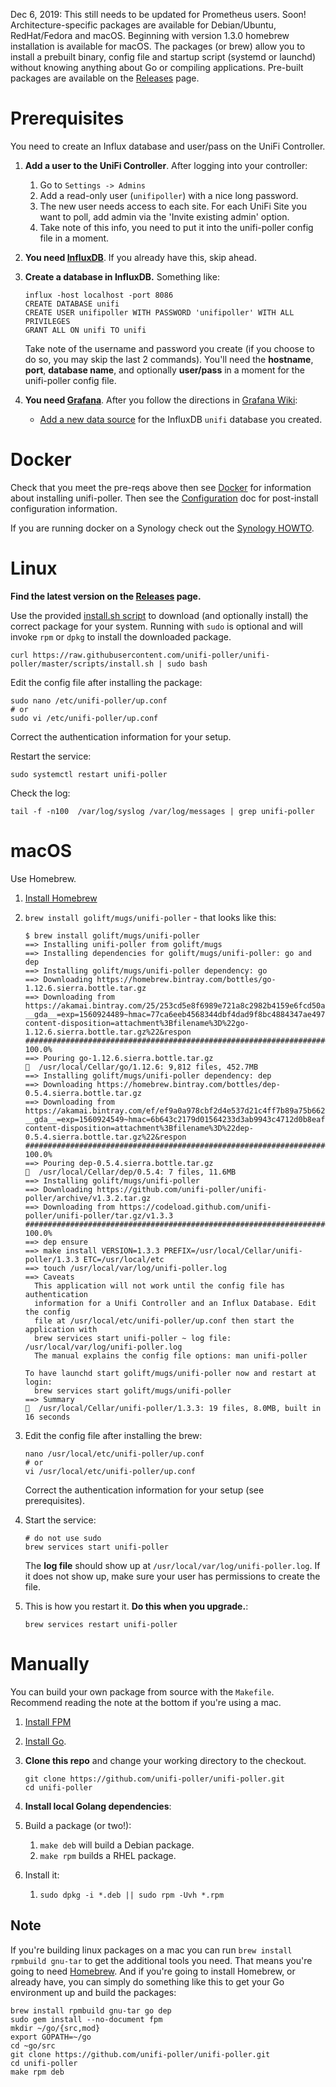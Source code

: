 Dec 6, 2019: This still needs to be updated for Prometheus users. Soon!
Architecture-specific packages are available for Debian/Ubuntu, RedHat/Fedora and macOS.
Beginning with version 1.3.0 homebrew installation is available for macOS.
The packages (or brew) allow you to install a prebuilt binary, config file and startup
script (systemd or launchd) without knowing anything about Go or compiling applications.
Pre-built packages are available on the
[Releases](https://github.com/unifi-poller/unifi-poller/releases) page.

# Prerequisites

You need to create an Influx database and user/pass on the UniFi Controller.

1.  **Add a user to the UniFi Controller**. After logging into your controller:
    1.  Go to `Settings -> Admins`
    1.  Add a read-only user (`unifipoller`) with a nice long password.
    1.  The new user needs access to each site. For each UniFi Site you want to poll,
        add admin via the 'Invite existing admin' option.
    1.  Take note of this info, you need to put it into the unifi-poller config file in a moment.

1.  **You need [InfluxDB](InfluxDB)**. If you already have this, skip ahead.

1.  **Create a database in InfluxDB.** Something like:

    ```shell
    influx -host localhost -port 8086
    CREATE DATABASE unifi
    CREATE USER unifipoller WITH PASSWORD 'unifipoller' WITH ALL PRIVILEGES
    GRANT ALL ON unifi TO unifi
    ```

    Take note of the username and password you create (if you choose to do so,
      you may skip the last 2 commands). You'll need the **hostname**, **port**,
      **database name**, and optionally **user/pass** in a moment for the unifi-poller
      config file.

1.  **You need [Grafana](Grafana)**.
    After you follow the directions in [Grafana Wiki](Grafana):
    -   [Add a new data source](https://grafana.com/docs/features/datasources/influxdb/)
        for the InfluxDB `unifi` database you created.

# Docker

Check that you meet the pre-reqs above then see [Docker](Docker) for information
about installing unifi-poller. Then see the [Configuration](Configuration) doc
for post-install configuration information.

If you are running docker on a Synology check out the [Synology HOWTO](Synology-HOWTO).

# Linux

**Find the latest version on the [Releases](https://github.com/unifi-poller/unifi-poller/releases) page.**

Use the provided [install.sh script](https://github.com/unifi-poller/unifi-poller/blob/master/scripts/install.sh)
to download (and optionally install) the correct package for your system.
Running with `sudo` is optional and will invoke `rpm` or `dpkg` to install the downloaded package.

```shell
curl https://raw.githubusercontent.com/unifi-poller/unifi-poller/master/scripts/install.sh | sudo bash
```

Edit the config file after installing the package:

```shell
sudo nano /etc/unifi-poller/up.conf
# or
sudo vi /etc/unifi-poller/up.conf
```

Correct the authentication information for your setup.

Restart the service:

```shell
sudo systemctl restart unifi-poller
```

Check the log:

```shell
tail -f -n100  /var/log/syslog /var/log/messages | grep unifi-poller
```

# macOS

Use Homebrew.

1.  [Install Homebrew](https://brew.sh/)
1.  `brew install golift/mugs/unifi-poller` - that looks like this:

    ```
    $ brew install golift/mugs/unifi-poller
    ==> Installing unifi-poller from golift/mugs
    ==> Installing dependencies for golift/mugs/unifi-poller: go and dep
    ==> Installing golift/mugs/unifi-poller dependency: go
    ==> Downloading https://homebrew.bintray.com/bottles/go-1.12.6.sierra.bottle.tar.gz
    ==> Downloading from https://akamai.bintray.com/25/253cd5e8f6989e721a8c2982b4159e6fcd50ad73c0b4b4d036df569e57928093?__gda__=exp=1560924489~hmac=77ca6eeb4568344dbf4dad9f8bc4884347ae4978e4c6a4550be0bb41a8a795bd&response-content-disposition=attachment%3Bfilename%3D%22go-1.12.6.sierra.bottle.tar.gz%22&respon
    ######################################################################## 100.0%
    ==> Pouring go-1.12.6.sierra.bottle.tar.gz
    🍺  /usr/local/Cellar/go/1.12.6: 9,812 files, 452.7MB
    ==> Installing golift/mugs/unifi-poller dependency: dep
    ==> Downloading https://homebrew.bintray.com/bottles/dep-0.5.4.sierra.bottle.tar.gz
    ==> Downloading from https://akamai.bintray.com/ef/ef9a0a978cbf2d4e537d21c4ff7b89a75b66228697b0aa348daa2284bc7362a9?__gda__=exp=1560924549~hmac=6b643c2179d01564233d3ab9943c4712d0b8eaf6675fb95d6373d88c106716d0&response-content-disposition=attachment%3Bfilename%3D%22dep-0.5.4.sierra.bottle.tar.gz%22&respon
    ######################################################################## 100.0%
    ==> Pouring dep-0.5.4.sierra.bottle.tar.gz
    🍺  /usr/local/Cellar/dep/0.5.4: 7 files, 11.6MB
    ==> Installing golift/mugs/unifi-poller
    ==> Downloading https://github.com/unifi-poller/unifi-poller/archive/v1.3.2.tar.gz
    ==> Downloading from https://codeload.github.com/unifi-poller/unifi-poller/tar.gz/v1.3.3
    ######################################################################## 100.0%
    ==> dep ensure
    ==> make install VERSION=1.3.3 PREFIX=/usr/local/Cellar/unifi-poller/1.3.3 ETC=/usr/local/etc
    ==> touch /usr/local/var/log/unifi-poller.log
    ==> Caveats
      This application will not work until the config file has authentication
      information for a Unifi Controller and an Influx Database. Edit the config
      file at /usr/local/etc/unifi-poller/up.conf then start the application with
      brew services start unifi-poller ~ log file: /usr/local/var/log/unifi-poller.log
      The manual explains the config file options: man unifi-poller

    To have launchd start golift/mugs/unifi-poller now and restart at login:
      brew services start golift/mugs/unifi-poller
    ==> Summary
    🍺  /usr/local/Cellar/unifi-poller/1.3.3: 19 files, 8.0MB, built in 16 seconds
    ```

1.  Edit the config file after installing the brew:

    ```shell
    nano /usr/local/etc/unifi-poller/up.conf
    # or
    vi /usr/local/etc/unifi-poller/up.conf
    ```

    Correct the authentication information for your setup (see prerequisites).

1.  Start the service:

    ```shell
    # do not use sudo
    brew services start unifi-poller
    ```

    The **log file** should show up at `/usr/local/var/log/unifi-poller.log`.
    If it does not show up, make sure your user has permissions to create the file.

1.  This is how you restart it. **Do this when you upgrade.**:

    ```shell
    brew services restart unifi-poller
    ```

# Manually

You can build your own package from source with the `Makefile`.
Recommend reading the note at the bottom if you're using a mac.

1.  [Install FPM](https://fpm.readthedocs.io/en/latest/installing.html)
1.  [Install Go](https://golang.org/doc/install).
1.  **Clone this repo** and change your working directory to the checkout.

    ```shell
    git clone https://github.com/unifi-poller/unifi-poller.git
    cd unifi-poller
    ```

1.  **Install local Golang dependencies**:
1.  Build a package (or two!):
    1.  `make deb` will build a Debian package.
    1.  `make rpm` builds a RHEL package.
1.  Install it:
    1.  `sudo dpkg -i *.deb || sudo rpm -Uvh *.rpm`

## Note

If you're building linux packages on a mac you can run `brew install rpmbuild gnu-tar`
to get the additional tools you need. That means you're going to need [Homebrew](https://brew.sh).
And if you're going to install Homebrew, or already have, you can simply do something
like this to get your Go environment up and build the packages:

```shell
brew install rpmbuild gnu-tar go dep
sudo gem install --no-document fpm
mkdir ~/go/{src,mod}
export GOPATH=~/go
cd ~go/src
git clone https://github.com/unifi-poller/unifi-poller.git
cd unifi-poller
make rpm deb
```
